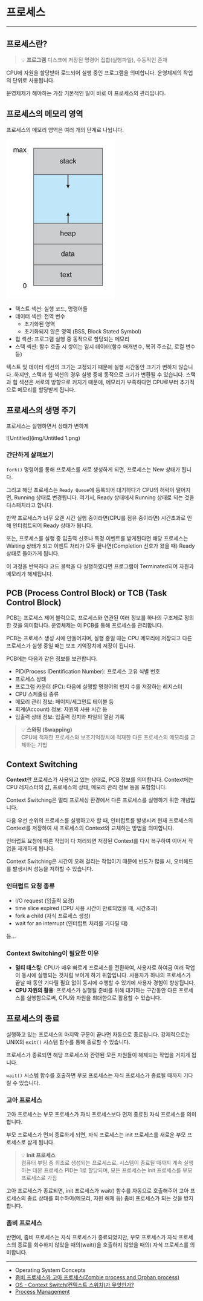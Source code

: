 # 프로세스

---

## 프로세스란?

> 💡 **프로그램**
> 디스크에 저장된 명령어 집합(실행파일), 수동적인 존재

CPU에 자원을 할당받아 로드되어 실행 중인 프로그램을 의미합니다. 운영체제의 작업의 단위로 사용됩니다.

운영체제가 해야하는 가장 기본적인 일이 바로 이 프로세스의 관리입니다.

## 프로세스의 메모리 영역

프로세스의 메모리 영역은 여러 개의 단계로 나뉩니다.

![Untitled](img/Untitled.png)

- 텍스트 섹션: 실행 코드, 명령어들
- 데이터 섹션: 전역 변수
    - 초기화된 영역
    - 초기화되지 않은 영역 (BSS, Block Stated Symbol)
- 힙 섹션: 프로그램 실행 중 동적으로 할당되는 메모리
- 스택 섹션: 함수 호출 시 쌓이는 임시 데이터(함수 매개변수, 복귀 주소값, 로컬 변수 등)

텍스트 및 데이터 섹션의 크기는 고정되기 때문에 실행 시간동안 크기가 변하지 않습니다. 하지만, 스택과 힙 섹션의 경우 실행 중에 동적으로 크기가 변환될 수 있습니다. 스택과 힙 섹션은 서로의 방향으로 커지기 때문에, 메모리가 부족하다면 CPU로부터 추가적으로 메모리를 할당받게 됩니다.

## 프로세스의 생명 주기

프로세스는 실행하면서 상태가 변하게 

![Untitled](img/Untitled 1.png)

### **간단하게 살펴보기**

`fork()` 명령어를 통해 프로세스를 새로 생성하게 되면, 프로세스는 New 상태가 됩니다.

그리고 해당 프로세스는 `Ready Queue`에 등록되어 대기하다가 CPU의 허락이 떨어지면, Running 상태로 변경됩니다. 여기서, Ready 상태에서 Running 상태로 되는 것을 디스패치라고 합니다.

만약 프로세스가 너무 오랜 시간 실행 중이라면(CPU를 점유 중이라면) 시간초과로 인해 인터럽트되어 Ready 상태가 됩니다.

또는, 프로세스를 실행 중 입출력 신호나 특정 이벤트를 받게된다면 해당 프로세스는 Waiting 상태가 되고 이벤트 처리가 모두 끝나면(Completion 신호가 왔을 때) Ready 상태로 돌아가게 됩니다.

이 과정을 반복하다 코드 블럭을 다 실행하였다면 프로그램이 Terminated되어 자원과 메모리가 해제됩니다.

## PCB (Process Control Block) or TCB (Task Control Block)

PCB는 프로세스 제어 블럭으로, 프로세스와 연관된 여러 정보를 하나의 구조체로 정의한 것을 의미합니다. 운영체제는 이 PCB를 통해 프로세스를 관리합니다.

PCB는 프로세스 생성 시에 만들어지며, 실행 중일 때는 CPU 메모리에 저장되고 다른 프로세스가 실행 중일 때는 보조 기억장치에 저장이 됩니다.

PCB에는 다음과 같은 정보를 보관합니다.

- PID(Process IDentification Number): 프로세스 고유 식별 번호
- 프로세스 상태
- 프로그램 카운터 (PC): 다음에 실행할 명령어의 번지 수를 저장하는 레지스터
- CPU 스케줄링 종류
- 메모리 관리 정보: 페이지/세그먼트 테이블 등
- 회계(Account) 정보: 자원의 사용 시간 등
- 입출력 상태 정보: 입출력 장치와 파일의 열람 기록

>💡 **스와핑 (Swapping)**  
> CPU에 적재한 프로세스와 보조기억장치에 적재한 다른 프로세스의 메모리를 교체하는 기법


## Context Switching

**Context**란 프로세스가 사용되고 있는 상태로, PCB 정보를 의미합니다. Context에는 CPU 레지스터의 값, 프로세스의 상태, 메모리 관리 정보 등을 포함합니다.

Context Switching은 멀티 프로세싱 환경에서 다른 프로세스를 실행하기 위한 개념입니다. 

다음 우선 순위의 프로세스를 실행하고자 할 때, 인터럽트를 발생시켜 현재 프로세스의 Context를 저장하여 새 프로세스의 Context와 교체하는 방법을 의미합니다.

인터럽트 요청에 따른 작업이 다 처리되면 저장된 Context를 다시 복구하여 이어서 작업을 재개하게 됩니다.

Context Switching은 시간이 오래 걸리는 작업이기 때문에 빈도가 많을 시, 오버헤드를 발생시켜 성능을 저하할 수 있습니다.

### 인터럽트 요청 종류

- I/O request (입출력 요청)
- time slice expired (CPU 사용 시간이 만료되었을 때, 시간초과)
- fork a child (자식 프로세스 생성)
- wait for an interrupt (인터럽트 처리를 기다릴 때)

등…

### Context Switching이 필요한 이유

- **멀티 태스킹**: CPU가 매우 빠르게 프로세스를 전환하여, 사용자로 하여금 여러 작업이 동시에 실행되는 것처럼 보이게 하기 위함입니다. 사용자가 하나의 프로세스가 끝날 때 동안 기다릴 필요 없이 동시에 수행할 수 있기에 사용자 경험이 향상됩니다.
- **CPU 자원의 활용**: 프로세스가 실행될 준비를 위해 대기하는 구간동안 다른 프로세스를 실행함으로써, CPU와 자원을 최대한으로 활용할 수 있습니다.

## 프로세스의 종료

실행하고 있는 프로세스의 마지막 구문이 끝나면 자동으로 종료됩니다. 강제적으로는 UNIX의 `exit()` 시스템 함수를 통해 종료할 수 있습니다.

프로세스가 종료되면 해당 프로세스와 관련된 모든 자원들이 해제되는 작업을 거치게 됩니다.

`wait()` 시스템 함수를 호출하면 부모 프로세스는 자식 프로세스가 종료될 때까지 기다릴 수 있습니다.

### 고아 프로세스

고아 프로세스는 부모 프로세스가 자식 프로세스보다 먼저 종료된 자식 프로세스를 의미합니다.

부모 프로세스가 먼저 종료하게 되면, 자식 프로세스는 init 프로세스를 새로운 부모 프로세스로 삼게 됩니다.

>💡 **Init 프로세스**  
>컴퓨터 부팅 중 최초로 생성되는 프로세스로, 시스템이 종료될 때까지 계속 실행하는 데몬 프로세스
>PID는 1로 할당되며, 모든 프로세스는 Init 프로세스를 부모 프로세스로 가짐

고아 프로세스가 종료되면, init 프로세스가 wait() 함수를 자동으로 호출해주어 고아 프로세스의 종료 상태를 회수하여(메모리, 자원 해제 등) 좀비 프로세스가 되는 것을 방지합니다.

### 좀비 프로세스

반면에, 좀비 프로세스는 자식 프로세스가 종료되었지만, 부모 프로세스가 자식 프로세스의 종료를 회수하지 않았을 때의(wait()을 호출하지 않았을 때의) 자식 프로세스를 의미합니다.

---

- Operating System Concepts
- [좀비 프로세스와 고아 프로세스(Zombie process and Orphan process)](https://codetravel.tistory.com/31)
- [OS - Context Switch(컨텍스트 스위치)가 무엇인가?](https://jeong-pro.tistory.com/93)
- [Process Management](https://gusdnd852.tistory.com/82)